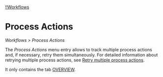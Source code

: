 [!!Workflows](ActindoWorkFlow)

# Process Actions

*Workflows > Process Actions*

The *Process Actions* menu entry allows to track multiple process actions and, if necessary, retry them simultaneously. For detailed information about retrying multiple process actions, see [Retry multiple process actions](ActindoWorkFlow/Troubleshooting/01_RetryProcessAction.md#retry-multiple-process-actions).

It only contains the tab [OVERVIEW](04a_ProcessActions.md).
